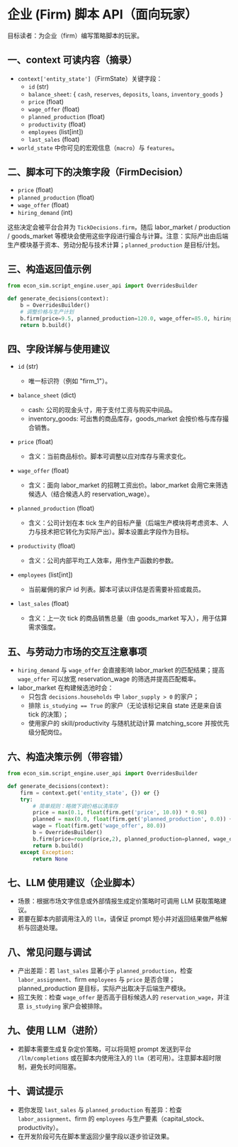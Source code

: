 # 企业 (Firm) 脚本 API（面向玩家）

目标读者：为企业（firm）编写策略脚本的玩家。

## 一、context 可读内容（摘录）

- `context['entity_state']`（FirmState）关键字段：
  - `id` (str)
  - `balance_sheet`: { `cash`, `reserves`, `deposits`, `loans`, `inventory_goods` }
  - `price` (float)
  - `wage_offer` (float)
  - `planned_production` (float)
  - `productivity` (float)
  - `employees` (list[int])
  - `last_sales` (float)
- `world_state` 中你可见的宏观信息（`macro`）与 `features`。

## 二、脚本可下的决策字段（FirmDecision）

- `price` (float)
- `planned_production` (float)
- `wage_offer` (float)
- `hiring_demand` (int)

这些决定会被平台合并为 `TickDecisions.firm`，随后 labor_market / production / goods_market 等模块会使用这些字段进行撮合与计算。注意：实际产出由后端生产模块基于资本、劳动分配与技术计算；`planned_production` 是目标/计划。

## 三、构造返回值示例

```python
from econ_sim.script_engine.user_api import OverridesBuilder

def generate_decisions(context):
    b = OverridesBuilder()
    # 调整价格与生产计划
    b.firm(price=9.5, planned_production=120.0, wage_offer=85.0, hiring_demand=3)
    return b.build()
```

## 四、字段详解与使用建议

- `id` (str)
  - 唯一标识符（例如 "firm_1"）。

- `balance_sheet` (dict)
  - cash: 公司的现金头寸，用于支付工资与购买中间品。
  - inventory_goods: 可出售的商品库存，goods_market 会按价格与库存撮合销售。

- `price` (float)
  - 含义：当前商品标价。脚本可调整以应对库存与需求变化。

- `wage_offer` (float)
  - 含义：面向 labor_market 的招聘工资出价。labor_market 会用它来筛选候选人（结合候选人的 reservation_wage）。

- `planned_production` (float)
  - 含义：公司计划在本 tick 生产的目标产量（后端生产模块将考虑资本、人力与技术把它转化为实际产出）。脚本设置此字段作为目标。

- `productivity` (float)
  - 含义：公司内部平均工人效率，用作生产函数的参数。

- `employees` (list[int])
  - 当前雇佣的家户 id 列表。脚本可读以评估是否需要补招或裁员。

- `last_sales` (float)
  - 含义：上一次 tick 的商品销售总量（由 goods_market 写入），用于估算需求强度。

## 五、与劳动力市场的交互注意事项

- `hiring_demand` 与 `wage_offer` 会直接影响 labor_market 的匹配结果；提高 `wage_offer` 可以放宽 reservation_wage 的筛选并提高匹配概率。
- labor_market 在构建候选池时会：
  - 只包含 `decisions.households` 中 `labor_supply > 0` 的家户；
  - 排除 `is_studying == True` 的家户（无论该标记来自 state 还是来自该 tick 的决策）；
  - 使用家户的 skill/productivity 与随机扰动计算 matching_score 并按优先级分配岗位。

## 六、构造决策示例（带容错）

```python
from econ_sim.script_engine.user_api import OverridesBuilder

def generate_decisions(context):
    firm = context.get('entity_state', {}) or {}
    try:
        # 简单规则：略微下调价格以清库存
        price = max(0.1, float(firm.get('price', 10.0)) * 0.98)
        planned = max(0.0, float(firm.get('planned_production', 0.0)) + 10.0)
        wage = float(firm.get('wage_offer', 80.0))
        b = OverridesBuilder()
        b.firm(price=round(price,2), planned_production=planned, wage_offer=wage, hiring_demand=3)
        return b.build()
    except Exception:
        return None
```

## 七、LLM 使用建议（企业脚本）
- 场景：根据市场文字信息或外部情报生成定价策略时可调用 LLM 获取策略建议。
- 若要在脚本内部调用注入的 `llm`，请保证 prompt 短小并对返回结果做严格解析与回退处理。

## 八、常见问题与调试
- 产出差距：若 `last_sales` 显著小于 `planned_production`，检查 `labor_assignment`、firm `employees` 与 `price` 是否合理；planned_production 是目标，实际产出取决于后端生产模块。
- 招工失败：检查 `wage_offer` 是否高于目标候选人的 `reservation_wage`，并注意 `is_studying` 家户会被排除。

## 九、使用 LLM（进阶）
- 若脚本需要生成复杂定价策略，可以将简短 prompt 发送到平台 `/llm/completions` 或在脚本内使用注入的 `llm`（若可用）。注意脚本超时限制，避免长时间阻塞。

## 十、调试提示
- 若你发现 `last_sales` 与 `planned_production` 有差异：检查 `labor_assignment`、firm 的 `employees` 与生产要素（capital_stock、productivity）。
- 在开发阶段可先在脚本里返回少量字段以逐步验证效果。